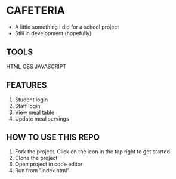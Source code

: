 # CAFETERIA
- A little something i did for a school project
- Still in development (hopefully)

## TOOLS
HTML
CSS
JAVASCRIPT

## FEATURES
1. Student login
2. Staff login
3. View meal table
4. Update meal servings    

## HOW TO USE THIS REPO
1. Fork the project. Click on the  icon in the top right to get started
2. Clone the project
3. Open project in code editor
4. Run from "index.html" 




